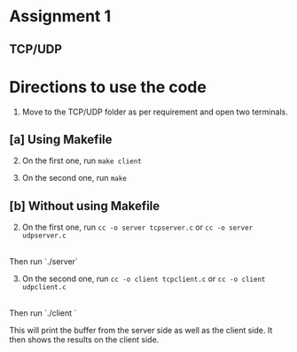 # Assignment 1
## TCP/UDP

# Directions to use the code  
1. Move to the TCP/UDP folder as per requirement and open two terminals.

## [a] Using Makefile
2. On the first one, run
 `make client`

3. On the second one, run
 `make`

## [b] Without using Makefile
2. On the first one, run
 `cc -o server tcpserver.c`
 or
 `cc -o server udpserver.c`
 <br>
 Then run
 `./server`

3. On the second one, run
 `cc -o client tcpclient.c`
 or
 `cc -o client udpclient.c`
 <br>
 Then run
 `./client <inputfilename>`

This will print the buffer from the server side as well as the client side. It then shows the results on the client side.
